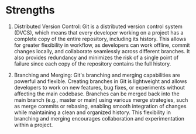 # Strengths
1. Distributed Version Control:
Git is a distributed version control system (DVCS), which means that every developer working on a project has a complete copy of the entire repository, including its history. This allows for greater flexibility in workflow, as developers can work offline, commit changes locally, and collaborate seamlessly across different branches. It also provides redundancy and minimizes the risk of a single point of failure since each copy of the repository contains the full history.


2. Branching and Merging:
Git's branching and merging capabilities are powerful and flexible. Creating branches in Git is lightweight and allows developers to work on new features, bug fixes, or experiments without affecting the main codebase. Branches can be merged back into the main branch (e.g., master or main) using various merge strategies, such as merge commits or rebasing, enabling smooth integration of changes while maintaining a clean and organized history. This flexibility in branching and merging encourages collaboration and experimentation within a project.
